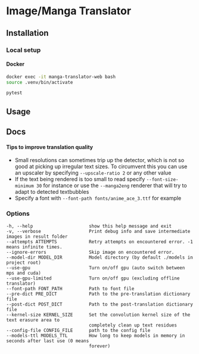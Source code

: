 # Image/Manga Translator

## Installation

### Local setup

#### Docker

```bash
docker exec -it manga-translator-web bash
source .venv/bin/activate

pytest
```

## Usage

## Docs

#### Tips to improve translation quality

- Small resolutions can sometimes trip up the detector, which is not so good at picking up irregular text sizes. To
  circumvent this you can use an upscaler by specifying `--upscale-ratio 2` or any other value
- If the text being rendered is too small to read specify `--font-size-minimum 30` for instance or use the `--manga2eng`
  renderer that will try to adapt to detected textbubbles
- Specify a font with `--font-path fonts/anime_ace_3.ttf` for example

### Options

```text
-h, --help                     show this help message and exit
-v, --verbose                  Print debug info and save intermediate images in result folder
--attempts ATTEMPTS            Retry attempts on encountered error. -1 means infinite times.
--ignore-errors                Skip image on encountered error.
--model-dir MODEL_DIR          Model directory (by default ./models in project root)
--use-gpu                      Turn on/off gpu (auto switch between mps and cuda)
--use-gpu-limited              Turn on/off gpu (excluding offline translator)
--font-path FONT_PATH          Path to font file
--pre-dict PRE_DICT            Path to the pre-translation dictionary file
--post-dict POST_DICT          Path to the post-translation dictionary file
--kernel-size KERNEL_SIZE      Set the convolution kernel size of the text erasure area to
                               completely clean up text residues
--config-file CONFIG_FILE      path to the config file
--models-ttl MODELS_TTL        How long to keep models in memory in seconds after last use (0 means
                               forever)
```
